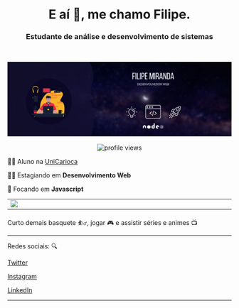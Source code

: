 <h1 align="center"> E aí 👋, me chamo Filipe.</h1>

<h3 align="center"> Estudante de <b>análise e desenvolvimento de sistemas</b></h3>

</br>

![banner](https://github.com/fm1randa/fm1randa/blob/main/bannerv2.png)

<center>

![profile views](https://komarev.com/ghpvc/?username=fm1randa&color=green)

</center>

👨‍🎓 Aluno na [UniCarioca](https://unicarioca.edu.br/)

👨‍💻 Estagiando em **Desenvolvimento Web**

🎯 Focando em **Javascript**
 

<table align="center">
<td>
    <img width="495px" align="left" src="https://github-readme-stats.vercel.app/api?username=fm1randa&theme=dark&show_icons=true&hide=prs&icon_color=fea625"/>  
</td>

<td>
   <img width="400px" align="left" src="https://github-readme-stats.vercel.app/api/top-langs/?username=fm1randa&hide=html&layout=compact&theme=dark" />
</td>
</table>


Curto demais basquete :basketball_man:, jogar :video_game: e assistir séries e animes :tv:


---

Redes sociais: :mag:  

[Twitter](https://twitter.com/k1ra_exe)   

[Instagram](https://instagram.com/k1ra.jpg)

[LinkedIn](https://www.linkedin.com/in/fm1randa)

---  


<!--
**fm1randa/fm1randa** is a ✨ _special_ ✨ repository because its `README.md` (this file) appears on your GitHub profile.

Here are some ideas to get you started:

- 🔭 I’m currently working on ...
- 🌱 I’m currently learning ...
- 👯 I’m looking to collaborate on ...
- 🤔 I’m looking for help with ...
- 💬 Ask me about ...
- 📫 How to reach me: ...
- 😄 Pronouns: ...
- ⚡ Fun fact: ...
-->
